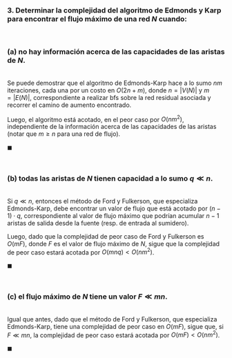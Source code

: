 ### 3. Determinar la complejidad del algoritmo de Edmonds y Karp para encontrar el flujo máximo de una red $N$ cuando:

<br>

### (a) no hay información acerca de las capacidades de las aristas de $N$.

\
Se puede demostrar que el algoritmo de Edmonds-Karp hace a lo sumo $nm$ iteraciones, cada una por un costo en $O(2n + m)$, donde $n = |V(N)|$ y $m = |E(N)|$, correspondiente a realizar bfs sobre la red residual asociada y recorrer el camino de aumento encontrado. 

Luego, el algoritmo está acotado, en el peor caso por $O(nm^2)$, independiente de la información acerca de las capacidades de las aristas (notar que $m \geq n$ para una red de flujo).

$\blacksquare$


<br>

### (b) todas las aristas de $N$ tienen capacidad a lo sumo $q \ll n$.

\
Si $q \ll n$, entonces el método de Ford y Fulkerson, que especializa Edmonds-Karp, debe encontrar un valor de flujo que está acotado por $(n - 1) \cdot q$, correspondiente al valor de flujo máximo que podrían acumular $n - 1$ aristas de salida desde la fuente (resp. de entrada al sumidero).  

Luego, dado que la complejidad de peor caso de Ford y Fulkerson es $O(mF)$, donde $F$ es el valor de flujo máximo de $N$, sigue que la complejidad de peor caso estará acotada por $O(mnq) < O(nm^2)$.

$\blacksquare$


<br>

### (c) el flujo máximo de $N$ tiene un valor $F \ll mn$.

\
Igual que antes, dado que el método de Ford y Fulkerson, que especializa Edmonds-Karp, tiene una complejidad de peor caso en $O(m F)$, sigue que, si $F \ll mn$, la complejidad de peor caso estará acotada por $O(mF) < O(nm^2)$.

$\blacksquare$
